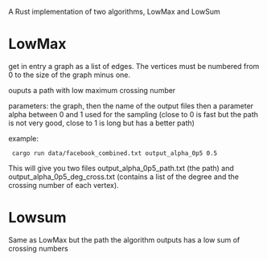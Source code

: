 A Rust implementation of two algorithms, LowMax and LowSum

# LowMax 

get in entry a graph as a list of edges. The vertices must be numbered from 0 to the size of the graph minus one.

ouputs a path with low maximum crossing number 

parameters: the graph, then the name of the output files then a parameter alpha between 0 and 1 used for the sampling (close to 0 is fast but the path is not very good, close to 1 is long but has a better path)

example:

``` cargo run data/facebook_combined.txt output_alpha_0p5 0.5```

This will give you two files output_alpha_0p5_path.txt (the path) and  output_alpha_0p5_deg_cross.txt (contains a list of the degree and the crossing number of each vertex). 



# Lowsum

Same as LowMax but the path the algorithm outputs has a low sum of crossing numbers

